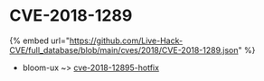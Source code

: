 # CVE-2018-1289
{% embed url="https://github.com/Live-Hack-CVE/full_database/blob/main/cves/2018/CVE-2018-1289.json" %}

* bloom-ux ~> [cve-2018-12895-hotfix](https://www.alice-snow.ru/2018/database/cve-2018-1289/cve-2018-12895-hotfix-bloom-ux)